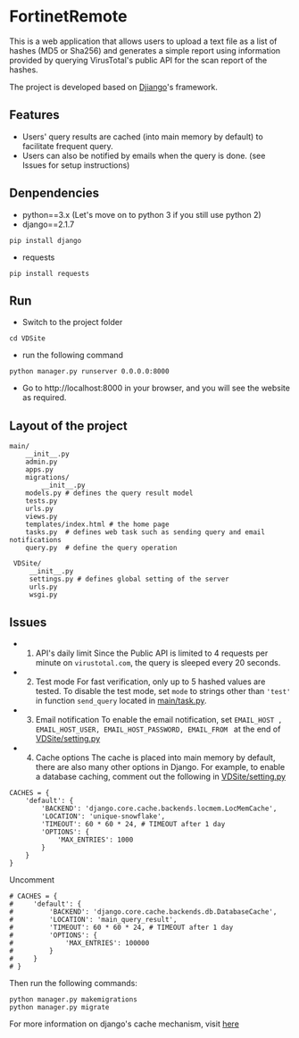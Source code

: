 # FortinetRemote
This is a web application that allows users to upload a text
file as a list of hashes (MD5 or Sha256) and generates a simple report using
information provided by querying VirusTotal's public API for the scan report of the hashes.

The project is developed based on [Djiango](https://www.djangoproject.com/)'s framework.
## Features
* Users' query results are cached (into main memory by default) to facilitate frequent query.
* Users can also be notified by emails when the query is done. (see Issues for setup instructions)
## Denpendencies
* python==3.x (Let's move on to python 3 if you still use python 2)
* django==2.1.7
```
pip install django
```
* requests
```
pip install requests
```

## Run
* Switch to the project folder
```
cd VDSite
```
* run the following command
```
python manager.py runserver 0.0.0.0:8000
```
* Go to http://localhost:8000 in your browser, and you will see the website as required.
## Layout of the project
```
main/
    __init__.py
    admin.py
    apps.py
    migrations/
        __init__.py
    models.py # defines the query result model
    tests.py
    urls.py
    views.py
    templates/index.html # the home page
    tasks.py  # defines web task such as sending query and email notifications
    query.py  # define the query operation
    
 VDSite/
     __init__.py
     settings.py # defines global setting of the server
     urls.py
     wsgi.py
```

## Issues
* 1. API's daily limit
Since the Public API is limited to 4 requests per minute on `virustotal.com`, the query is sleeped every 20 seconds.
* 2. Test mode
For fast verification, only up to 5 hashed values are tested. To disable the test mode, set `mode` to strings other than `'test'` in function `send_query` located in [main/task.py](VDSite/main/task.py).
* 3. Email notification
To enable the email notification, set `EMAIL_HOST , EMAIL_HOST_USER, EMAIL_HOST_PASSWORD, EMAIL_FROM ` at the end of [VDSite/setting.py](VDsite/VDSite/settings.py)
* 4. Cache options
The cache is placed into main memory by default, there are also many other options in Django. For example, to enable a database caching, comment out the following in [VDSite/setting.py](VDsite/VDSite/settings.py)
```
CACHES = {
    'default': {
        'BACKEND': 'django.core.cache.backends.locmem.LocMemCache',
        'LOCATION': 'unique-snowflake',
        'TIMEOUT': 60 * 60 * 24, # TIMEOUT after 1 day
        'OPTIONS': {
            'MAX_ENTRIES': 1000
        }
    }
}
```
Uncomment
```
# CACHES = {
#     'default': {
#         'BACKEND': 'django.core.cache.backends.db.DatabaseCache',
#         'LOCATION': 'main_query_result',
#         'TIMEOUT': 60 * 60 * 24, # TIMEOUT after 1 day
#         'OPTIONS': {
#             'MAX_ENTRIES': 100000
#         }
#     }
# }
```
Then run the following commands:
```
python manager.py makemigrations
python manager.py migrate
```
For more information on django's cache mechanism, visit [here](https://docs.djangoproject.com/en/2.1/topics/cache/)
